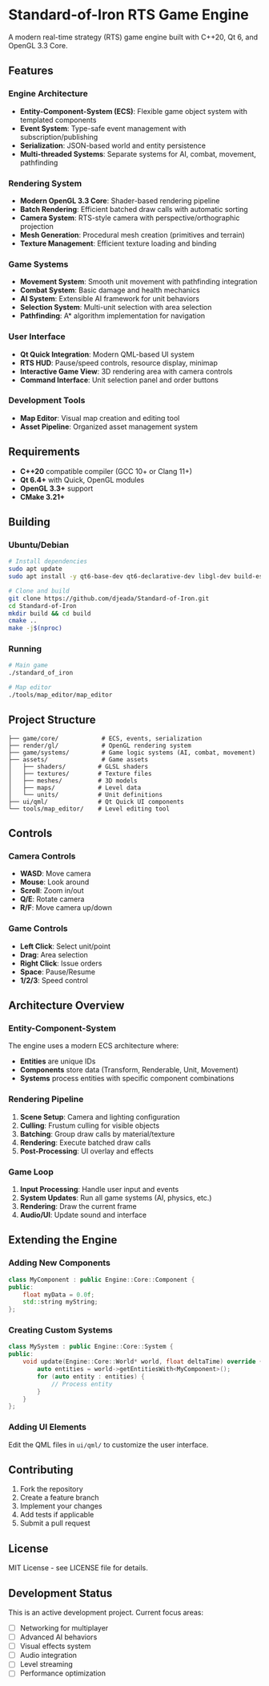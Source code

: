 # Standard-of-Iron RTS Game Engine

A modern real-time strategy (RTS) game engine built with C++20, Qt 6, and OpenGL 3.3 Core.

## Features

### Engine Architecture
- **Entity-Component-System (ECS)**: Flexible game object system with templated components
- **Event System**: Type-safe event management with subscription/publishing
- **Serialization**: JSON-based world and entity persistence
- **Multi-threaded Systems**: Separate systems for AI, combat, movement, pathfinding

### Rendering System
- **Modern OpenGL 3.3 Core**: Shader-based rendering pipeline
- **Batch Rendering**: Efficient batched draw calls with automatic sorting
- **Camera System**: RTS-style camera with perspective/orthographic projection
- **Mesh Generation**: Procedural mesh creation (primitives and terrain)
- **Texture Management**: Efficient texture loading and binding

### Game Systems
- **Movement System**: Smooth unit movement with pathfinding integration
- **Combat System**: Basic damage and health mechanics
- **AI System**: Extensible AI framework for unit behaviors  
- **Selection System**: Multi-unit selection with area selection
- **Pathfinding**: A* algorithm implementation for navigation

### User Interface
- **Qt Quick Integration**: Modern QML-based UI system
- **RTS HUD**: Pause/speed controls, resource display, minimap
- **Interactive Game View**: 3D rendering area with camera controls
- **Command Interface**: Unit selection panel and order buttons

### Development Tools
- **Map Editor**: Visual map creation and editing tool
- **Asset Pipeline**: Organized asset management system

## Requirements

- **C++20** compatible compiler (GCC 10+ or Clang 11+)
- **Qt 6.4+** with Quick, OpenGL modules
- **OpenGL 3.3+** support
- **CMake 3.21+**

## Building

### Ubuntu/Debian
```bash
# Install dependencies
sudo apt update
sudo apt install -y qt6-base-dev qt6-declarative-dev libgl-dev build-essential cmake

# Clone and build
git clone https://github.com/djeada/Standard-of-Iron.git
cd Standard-of-Iron
mkdir build && cd build
cmake ..
make -j$(nproc)
```

### Running
```bash
# Main game
./standard_of_iron

# Map editor
./tools/map_editor/map_editor
```

## Project Structure

```
├── game/core/            # ECS, events, serialization
├── render/gl/            # OpenGL rendering system
├── game/systems/         # Game logic systems (AI, combat, movement)
├── assets/               # Game assets
│   ├── shaders/         # GLSL shaders
│   ├── textures/        # Texture files
│   ├── meshes/          # 3D models
│   ├── maps/            # Level data
│   └── units/           # Unit definitions
├── ui/qml/              # Qt Quick UI components
└── tools/map_editor/    # Level editing tool
```

## Controls

### Camera Controls
- **WASD**: Move camera
- **Mouse**: Look around
- **Scroll**: Zoom in/out
- **Q/E**: Rotate camera
- **R/F**: Move camera up/down

### Game Controls
- **Left Click**: Select unit/point
- **Drag**: Area selection
- **Right Click**: Issue orders
- **Space**: Pause/Resume
- **1/2/3**: Speed control

## Architecture Overview

### Entity-Component-System
The engine uses a modern ECS architecture where:
- **Entities** are unique IDs
- **Components** store data (Transform, Renderable, Unit, Movement)
- **Systems** process entities with specific component combinations

### Rendering Pipeline
1. **Scene Setup**: Camera and lighting configuration
2. **Culling**: Frustum culling for visible objects
3. **Batching**: Group draw calls by material/texture
4. **Rendering**: Execute batched draw calls
5. **Post-Processing**: UI overlay and effects

### Game Loop
1. **Input Processing**: Handle user input and events
2. **System Updates**: Run all game systems (AI, physics, etc.)
3. **Rendering**: Draw the current frame
4. **Audio/UI**: Update sound and interface

## Extending the Engine

### Adding New Components
```cpp
class MyComponent : public Engine::Core::Component {
public:
    float myData = 0.0f;
    std::string myString;
};
```

### Creating Custom Systems
```cpp
class MySystem : public Engine::Core::System {
public:
    void update(Engine::Core::World* world, float deltaTime) override {
        auto entities = world->getEntitiesWith<MyComponent>();
        for (auto entity : entities) {
            // Process entity
        }
    }
};
```

### Adding UI Elements
Edit the QML files in `ui/qml/` to customize the user interface.

## Contributing

1. Fork the repository
2. Create a feature branch
3. Implement your changes
4. Add tests if applicable
5. Submit a pull request

## License

MIT License - see LICENSE file for details.

## Development Status

This is an active development project. Current focus areas:
- [ ] Networking for multiplayer
- [ ] Advanced AI behaviors
- [ ] Visual effects system
- [ ] Audio integration
- [ ] Level streaming
- [ ] Performance optimization